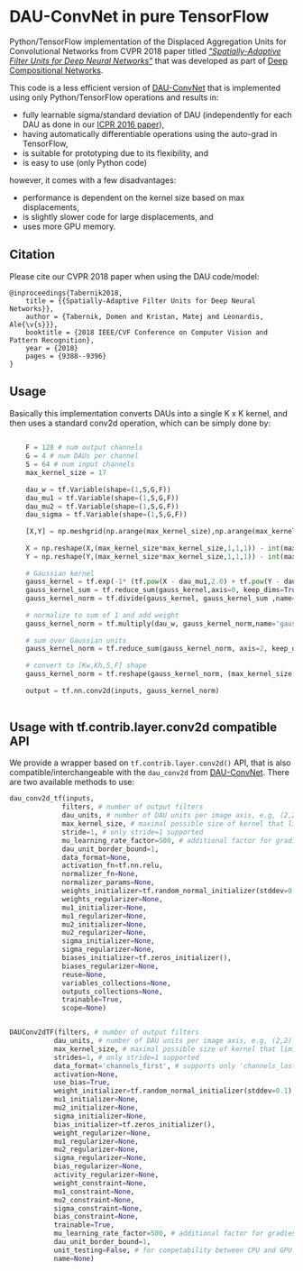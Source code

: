 # DAU-ConvNet in pure TensorFlow

Python/TensorFlow implementation of the Displaced Aggregation Units for Convolutional Networks from CVPR 2018 paper titled [*"Spatially-Adaptive Filter Units for Deep Neural Networks"*](http://openaccess.thecvf.com/content_cvpr_2018/papers/Tabernik_Spatially-Adaptive_Filter_Units_CVPR_2018_paper.pdf) that was developed as part of [Deep Compositional Networks](http://www.vicos.si/Research/DeepCompositionalNet).

This code is a less efficient version of [DAU-ConvNet](http://github.com/skokec/DAU-ConvNet) that is implemented using only Python/TensorFlow operations and results in:

 * fully learnable sigma/standard deviation of DAU (independently for each DAU as done in our [ICPR 2016 paper](https://prints.vicos.si/publications/339)),
 * having automatically differentiable operations using the auto-grad in TensorFlow, 
 * is suitable for prototyping due to its flexibility, and
 * is easy to use (only Python code)
 
however, it comes with a few disadvantages: 

 * performance is dependent on the kernel size based on max displacements,
 * is slightly slower code for large displacements, and
 * uses more GPU memory.

## Citation ##
Please cite our CVPR 2018 paper when using the DAU code/model:

```
@inproceedings{Tabernik2018,
	title = {{Spatially-Adaptive Filter Units for Deep Neural Networks}},
	author = {Tabernik, Domen and Kristan, Matej and Leonardis, Ale{\v{s}}},
	booktitle = {2018 IEEE/CVF Conference on Computer Vision and Pattern Recognition},
	year = {2018}
	pages = {9388--9396}
}
```
## Usage 

Basically this implementation converts DAUs into a single K x K kernel, and then uses a standard conv2d operation, which can be simply done by:

```Python
    
    F = 128 # num output channels
    G = 4 # num DAUs per channel
    S = 64 # num input channels    
    max_kernel_size = 17
    
    dau_w = tf.Variable(shape=(1,S,G,F))
    dau_mu1 = tf.Variable(shape=(1,S,G,F))
    dau_mu2 = tf.Variable(shape=(1,S,G,F))
    dau_sigma = tf.Variable(shape=(1,S,G,F)) 
    
    [X,Y] = np.meshgrid(np.arange(max_kernel_size),np.arange(max_kernel_size))
    
    X = np.reshape(X,(max_kernel_size*max_kernel_size,1,1,1)) - int(max_kernel_size/2)
    Y = np.reshape(Y,(max_kernel_size*max_kernel_size,1,1,1)) - int(max_kernel_size/2)
        
    # Gaussian kernel
    gauss_kernel = tf.exp(-1* (tf.pow(X - dau_mu1,2.0) + tf.pow(Y - dau_mu2,2.0)) / (2.0*tf.pow(dau_sigma,2.0)),name='gauss_kernel')
    gauss_kernel_sum = tf.reduce_sum(gauss_kernel,axis=0, keep_dims=True,name='guass_kernel_sum')
    gauss_kernel_norm = tf.divide(gauss_kernel, gauss_kernel_sum ,name='gauss_kernel_norm')
    
    # normalize to sum of 1 and add weight
    gauss_kernel_norm = tf.multiply(dau_w, gauss_kernel_norm,name='gauss_kernel_weight')
    
    # sum over Gaussian units
    gauss_kernel_norm = tf.reduce_sum(gauss_kernel_norm, axis=2, keep_dims=True,name='gauss_kernel_sum_units')
    
    # convert to [Kw,Kh,S,F] shape
    gauss_kernel_norm = tf.reshape(gauss_kernel_norm, (max_kernel_size, max_kernel_size, gauss_kernel_norm.shape[1], gauss_kernel_norm.shape[3]),name='gauss_kernel_reshape')
      
    output = tf.nn.conv2d(inputs, gauss_kernel_norm)
    
```

## Usage with tf.contrib.layer.conv2d compatible API

We provide a wrapper based on `tf.contrib.layer.conv2d()` API, that is also compatible/interchangeable with the `dau_conv2d` from [DAU-ConvNet](http://github.com/skokec/DAU-ConvNet). There are two available methods to use: 

```python
dau_conv2d_tf(inputs,
             filters, # number of output filters
             dau_units, # number of DAU units per image axis, e.g, (2,2) for 4 DAUs per filter 
             max_kernel_size, # maximal possible size of kernel that limits the offset of DAUs (highest value that can be used=17)  
             stride=1, # only stride=1 supported 
             mu_learning_rate_factor=500, # additional factor for gradients of mu1 and mu2
             dau_unit_border_bound=1,
             data_format=None,
             activation_fn=tf.nn.relu,
             normalizer_fn=None,
             normalizer_params=None,
             weights_initializer=tf.random_normal_initializer(stddev=0.1), 
             weights_regularizer=None,
             mu1_initializer=None, 
             mu1_regularizer=None, 
             mu2_initializer=None,
             mu2_regularizer=None,
             sigma_initializer=None,
             sigma_regularizer=None,
             biases_initializer=tf.zeros_initializer(),
             biases_regularizer=None,
             reuse=None,
             variables_collections=None,
             outputs_collections=None,
             trainable=True,
             scope=None)
```
 
```python

DAUConv2dTF(filters, # number of output filters
           dau_units, # number of DAU units per image axis, e.g, (2,2) for 4 DAUs total per one filter
           max_kernel_size, # maximal possible size of kernel that limits the offset of DAUs (highest value that can be used=17)
           strides=1, # only stride=1 supported
           data_format='channels_first', # supports only 'channels_last' 
           activation=None,
           use_bias=True,
           weight_initializer=tf.random_normal_initializer(stddev=0.1),
           mu1_initializer=None, 
           mu2_initializer=None, 
           sigma_initializer=None,
           bias_initializer=tf.zeros_initializer(),
           weight_regularizer=None,
           mu1_regularizer=None,
           mu2_regularizer=None,
           sigma_regularizer=None,
           bias_regularizer=None,
           activity_regularizer=None,
           weight_constraint=None,
           mu1_constraint=None,
           mu2_constraint=None,
           sigma_constraint=None,
           bias_constraint=None,
           trainable=True,
           mu_learning_rate_factor=500, # additional factor for gradients of mu1 and mu2
           dau_unit_border_bound=1,  
           unit_testing=False, # for competability between CPU and GPU version (where gradients of last edge need to be ignored) during unit testing
           name=None)
```

